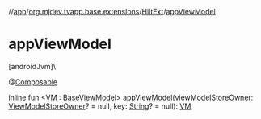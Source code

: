 //[app](../../../index.md)/[org.mjdev.tvapp.base.extensions](../index.md)/[HiltExt](index.md)/[appViewModel](app-view-model.md)

# appViewModel

[androidJvm]\

@[Composable](https://developer.android.com/reference/kotlin/androidx/compose/runtime/Composable.html)

inline fun &lt;[VM](app-view-model.md) : [BaseViewModel](../../org.mjdev.tvapp.base.viewmodel/-base-view-model/index.md)&gt; [appViewModel](app-view-model.md)(viewModelStoreOwner: [ViewModelStoreOwner](https://developer.android.com/reference/kotlin/androidx/lifecycle/ViewModelStoreOwner.html)? = null, key: [String](https://kotlinlang.org/api/latest/jvm/stdlib/kotlin/-string/index.html)? = null): [VM](app-view-model.md)
